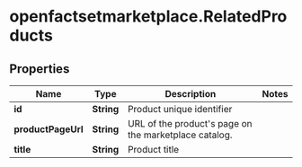 # openfactsetmarketplace.RelatedProducts

## Properties

Name | Type | Description | Notes
------------ | ------------- | ------------- | -------------
**id** | **String** | Product unique identifier | 
**productPageUrl** | **String** | URL of the product&#39;s page on the marketplace catalog. | 
**title** | **String** | Product title | 


